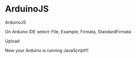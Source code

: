 # ArduinoJS
ArduinoJS

On Arduino IDE select: File, Example, Firmata, StandardFirmata

Upload

Now your Arduino is running JavaScript!!!
